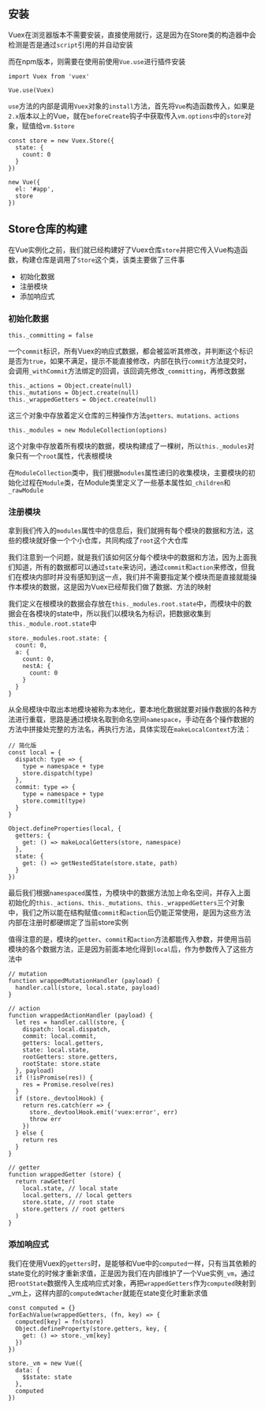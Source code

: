 ## 安装

Vuex在浏览器版本不需要安装，直接使用就行，这是因为在Store类的构造器中会检测是否是通过`script`引用的并自动安装

而在npm版本，则需要在使用前使用`Vue.use`进行插件安装
```
import Vuex from 'vuex'

Vue.use(Vuex)
```

`use`方法的内部是调用`Vuex`对象的`install`方法，首先将`Vue`构造函数传入，如果是`2.x`版本以上的Vue，就在`beforeCreate`钩子中获取传入`vm.options`中的`store`对象，赋值给`vm.$store`
```
const store = new Vuex.Store({
  state: {
    count: 0
  }
})

new Vue({
  el: '#app',
  store
})
```

## Store仓库的构建

在Vue实例化之前，我们就已经构建好了Vuex仓库`store`并把它传入Vue构造函数，构建仓库是调用了`Store`这个类，该类主要做了三件事

- 初始化数据
- 注册模块
- 添加响应式

### 初始化数据

```
this._committing = false
```

一个`commit`标识，所有Vuex的响应式数据，都会被监听其修改，并判断这个标识是否为`true`，如果不满足，提示不能直接修改，内部在执行`commit`方法提交时，会调用`_withCommit`方法绑定的回调，该回调先修改`_committing`，再修改数据

```
this._actions = Object.create(null)
this._mutations = Object.create(null)
this._wrappedGetters = Object.create(null)
```

这三个对象中存放着定义仓库的三种操作方法`getters、mutations、actions`

```
this._modules = new ModuleCollection(options)
```

这个对象中存放着所有模块的数据，模块构建成了一棵树，所以`this._modules`对象只有一个`root`属性，代表根模块

在`ModuleCollection`类中，我们根据`modules`属性递归的收集模块，主要模块的初始化过程在`Module`类，在Module类里定义了一些基本属性如`_children`和`_rawModule`

### 注册模块

拿到我们传入的`modules`属性中的信息后，我们就拥有每个模块的数据和方法，这些的模块就好像一个个小仓库，共同构成了`root`这个大仓库

我们注意到一个问题，就是我们该如何区分每个模块中的数据和方法，因为上面我们知道，所有的数据都可以通过`state`来访问，通过`commit`和`action`来修改，但我们在模块内部时并没有感知到这一点，我们并不需要指定某个模块而是直接就能操作本模块的数据，这是因为Vuex已经帮我们做了数据、方法的映射

我们定义在根模块的数据会存放在`this._modules.root.state`中，而模块中的数据会在各模块的state中，所以我们以模块名为标识，把数据收集到`this._module.root.state`中
```
store._modules.root.state: {
  count: 0,
  a: {
    count: 0,
    nestA: {
      count: 0
    }
  }
}
```

从全局模块中取出本地模块被称为本地化，要本地化数据就要对操作数据的各种方法进行重载，思路是通过模块名取到命名空间`namespace`，手动在各个操作数据的方法中拼接处完整的方法名，再执行方法，具体实现在`makeLocalContext`方法：
```
// 简化版
const local = {
  dispatch: type => {
    type = namespace + type
    store.dispatch(type)
  },
  commit: type => {
    type = namespace + type
    store.commit(type)
  }
}

Object.defineProperties(local, {
  getters: {
    get: () => makeLocalGetters(store, namespace)
  },
  state: {
    get: () => getNestedState(store.state, path)
  }
})
```

最后我们根据`namespaced`属性，为模块中的数据方法加上命名空间，并存入上面初始化的`this._actions、this._mutations、this._wrappedGetters`三个对象中，我们之所以能在结构赋值`commit`和`action`后仍能正常使用，是因为这些方法内部在注册时都硬绑定了当前store实例

值得注意的是，模块的`getter`、`commit`和`action`方法都能传入参数，并使用当前模块的各个数据方法，正是因为前面本地化得到`local`后，作为参数传入了这些方法中
```
// mutation
function wrappedMutationHandler (payload) {
  handler.call(store, local.state, payload)
}

// action
function wrappedActionHandler (payload) {
  let res = handler.call(store, {
    dispatch: local.dispatch,
    commit: local.commit,
    getters: local.getters,
    state: local.state,
    rootGetters: store.getters,
    rootState: store.state
  }, payload)
  if (!isPromise(res)) {
    res = Promise.resolve(res)
  }
  if (store._devtoolHook) {
    return res.catch(err => {
      store._devtoolHook.emit('vuex:error', err)
      throw err
    })
  } else {
    return res
  }
}

// getter
function wrappedGetter (store) {
  return rawGetter(
    local.state, // local state
    local.getters, // local getters
    store.state, // root state
    store.getters // root getters
  )
}
```

### 添加响应式

我们在使用Vuex的`getters`时，是能够和Vue中的`computed`一样，只有当其依赖的state变化的时候才重新求值，正是因为我们在内部维护了一个Vue实例`_vm`，通过把`rootState`数据传入生成响应式对象，再把`wrappedGetters`作为`computed`映射到_vm上，这样内部的`computedWtacher`就能在state变化时重新求值
```
const computed = {}
forEachValue(wrappedGetters, (fn, key) => {
  computed[key] = fn(store)
  Object.defineProperty(store.getters, key, {
    get: () => store._vm[key]
  })
})

store._vm = new Vue({
  data: {
    $$state: state
  },
  computed
})

```